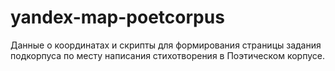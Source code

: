 # yandex-map-poetcorpus
Данные о координатах и скрипты для формирования страницы задания подкорпуса по месту написания стихотворения в Поэтическом корпусе.
